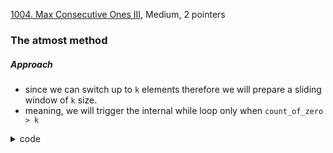 [1004. Max Consecutive Ones III](https://leetcode.com/problems/max-consecutive-ones-iii/), Medium, 2 pointers

### The atmost method
##### Approach 

- since we can switch up to `k` elements therefore we will prepare a sliding window of `k` size.
- meaning, we will trigger the internal while loop only when `count_of_zero > k`

<details> 
<summary> code </summary>

```cpp

int longestOnes(vector<int>& nums, int k) {
    int count = 0;
    int ans = 0;
    int l = 0;
    for (int r = 0; r < nums.size(); r++) {
      count += nums[r] == 0;
      while (count > k and l <= r) {
        count -= nums[l] == 0;
        l++;
      }
      ans = max(ans, r - l + 1);
    }
    return ans;
  }

```

</details>
